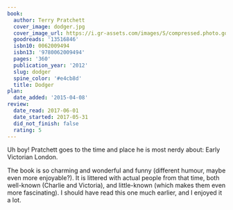 ```yaml
---
book:
  author: Terry Pratchett
  cover_image: dodger.jpg
  cover_image_url: https://i.gr-assets.com/images/S/compressed.photo.goodreads.com/books/1343828971l/13516846._SX98_.jpg
  goodreads: '13516846'
  isbn10: 0062009494
  isbn13: '9780062009494'
  pages: '360'
  publication_year: '2012'
  slug: dodger
  spine_color: '#e4cb8d'
  title: Dodger
plan:
  date_added: '2015-04-08'
review:
  date_read: 2017-06-01
  date_started: 2017-05-31
  did_not_finish: false
  rating: 5
---
```


Uh boy! Pratchett goes to the time and place he is most nerdy about: Early Victorian London.

The book is so charming and wonderful and funny (different humour, maybe even more enjoyable?). It is littered with actual people from that time, both well-known (Charlie and Victoria), and little-known (which makes them even more fascinating). I should have read this one much earlier, and I enjoyed it a lot.
